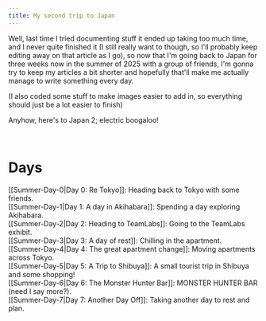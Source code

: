 ```yaml
---
title: My second trip to Japan
---
```

Well, last time I tried documenting stuff it ended up taking too much time, and
I never quite finished it (I still really want to though, so I'll probably keep
editing away on that article as I go), so now that I'm going back to Japan for
three weeks now in the summer of 2025 with a group of friends, I'm gonna try to
keep my articles a bit shorter and hopefully that'll make me actually manage to
write something every day.

(I also coded some stuff to make images easier to add in, so everything should
just be a lot easier to finish)

Anyhow, here's to Japan 2; electric boogaloo!

<br>

# Days

[[Summer-Day-0|Day 0: Re Tokyo]]: Heading back to Tokyo with some friends.<br>
[[Summer-Day-1|Day 1: A day in Akihabara]]: Spending a day exploring Akihabara.<br>
[[Summer-Day-2|Day 2: Heading to TeamLabs]]: Going to the TeamLabs exhibit.<br>
[[Summer-Day-3|Day 3: A day of rest]]: Chilling in the apartment.<br>
[[Summer-Day-4|Day 4: The great apartment change]]: Moving apartments across Tokyo.<br>
[[Summer-Day-5|Day 5: A Trip to Shibuya]]:  A small tourist trip in Shibuya and some shopping!<br>
[[Summer-Day-6|Day 6: The Monster Hunter Bar]]: MONSTER HUNTER BAR (need I say more?).<br>
[[Summer-Day-7|Day 7: Another Day Off]]: Taking another day to rest and plan.<br>

